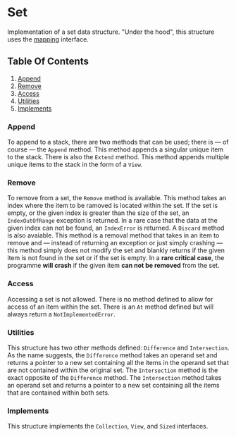 # Set

Implementation of a set data structure. "Under the hood", this structure uses the [mapping](/docs/en-UK/collections/mapping.md) interface.

## Table Of Contents
1. [Append](#append)
2. [Remove](#remove)
3. [Access](#access)
4. [Utilities](#utilities)
4. [Implements](#implements)

### Append
To append to a stack, there are two methods that can be used; there is &mdash; of course &mdash; the `Append` method. This method appends a singular unique item to the stack. There is also the `Extend` method. This method appends multiple unique items to the stack in the form of a `View`.

### Remove
To remove from a set, the `Remove` method is available. This method takes an index where the item to be ramoved is located within the set. If the set is empty, or the given index is greater than the size of the set, an `IndexOutOfRange` exception is returned. In a rare case that the data at the given index can not be found, an `IndexError` is returned. A `Discard` method is also avaiable. This method is a removal method that takes in an item to remove and &mdash; instead of returning an exception or just simply crashing &mdash; this method simply does not modify the set and blankly returns if the given item is not found in the set or if the set is empty. In a **rare critical case**, the programme **will crash** if the given item **can not be removed** from the set.

### Access
Accessing a set is not allowed. There is no method defined to allow for access of an item within the set. There is an `At` method defined but will always return a `NotImplementedError`.

### Utilities
This structure has two other methods defined: `Difference` and `Intersection`. As the name suggests, the `Difference` method takes an operand set and returns a pointer to a new set containing all the items in the operand set that are not contained within the original set. The `Intersection` method is the exact opposite of the `Difference` method. The `Intersection` method takes an operand set and returns a pointer to a new set containing all the items that are contained within both sets.

### Implements
This structure implements the `Collection`, `View`, and `Sized` interfaces.